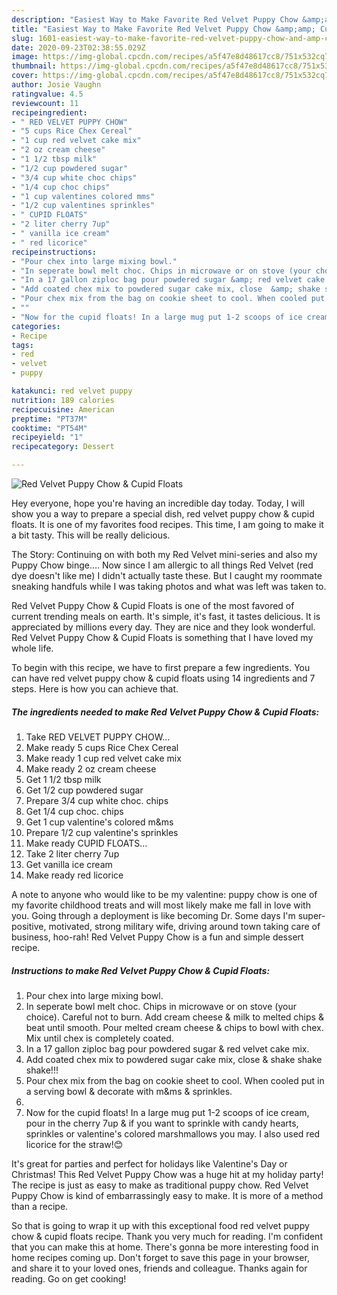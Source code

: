 ```yaml
---
description: "Easiest Way to Make Favorite Red Velvet Puppy Chow &amp;amp; Cupid Floats"
title: "Easiest Way to Make Favorite Red Velvet Puppy Chow &amp;amp; Cupid Floats"
slug: 1601-easiest-way-to-make-favorite-red-velvet-puppy-chow-and-amp-cupid-floats
date: 2020-09-23T02:38:55.029Z
image: https://img-global.cpcdn.com/recipes/a5f47e8d48617cc8/751x532cq70/red-velvet-puppy-chow-cupid-floats-recipe-main-photo.jpg
thumbnail: https://img-global.cpcdn.com/recipes/a5f47e8d48617cc8/751x532cq70/red-velvet-puppy-chow-cupid-floats-recipe-main-photo.jpg
cover: https://img-global.cpcdn.com/recipes/a5f47e8d48617cc8/751x532cq70/red-velvet-puppy-chow-cupid-floats-recipe-main-photo.jpg
author: Josie Vaughn
ratingvalue: 4.5
reviewcount: 11
recipeingredient:
- " RED VELVET PUPPY CHOW"
- "5 cups Rice Chex Cereal"
- "1 cup red velvet cake mix"
- "2 oz cream cheese"
- "1 1/2 tbsp milk"
- "1/2 cup powdered sugar"
- "3/4 cup white choc chips"
- "1/4 cup choc chips"
- "1 cup valentines colored mms"
- "1/2 cup valentines sprinkles"
- " CUPID FLOATS"
- "2 liter cherry 7up"
- " vanilla ice cream"
- " red licorice"
recipeinstructions:
- "Pour chex into large mixing bowl."
- "In seperate bowl melt choc. Chips in microwave or on stove (your choice). Careful not to burn. Add cream cheese &amp; milk to melted chips &amp; beat until smooth. Pour melted cream cheese &amp; chips to bowl with chex. Mix until chex is completely coated."
- "In a 17 gallon ziploc bag pour powdered sugar &amp; red velvet cake mix."
- "Add coated chex mix to powdered sugar cake mix, close  &amp; shake shake shake!!!"
- "Pour chex mix from the bag on cookie sheet to cool. When cooled put in a serving bowl &amp; decorate with m&amp;ms &amp; sprinkles."
- ""
- "Now for the cupid floats! In a large mug put 1-2 scoops of ice cream, pour in the cherry 7up &amp; if you want to sprinkle with candy hearts, sprinkles or valentine&#39;s colored marshmallows you may. I also used red licorice for the straw!😊"
categories:
- Recipe
tags:
- red
- velvet
- puppy

katakunci: red velvet puppy 
nutrition: 189 calories
recipecuisine: American
preptime: "PT37M"
cooktime: "PT54M"
recipeyield: "1"
recipecategory: Dessert

---
```



![Red Velvet Puppy Chow &amp; Cupid Floats](https://img-global.cpcdn.com/recipes/a5f47e8d48617cc8/751x532cq70/red-velvet-puppy-chow-cupid-floats-recipe-main-photo.jpg)

Hey everyone, hope you're having an incredible day today. Today, I will show you a way to prepare a special dish, red velvet puppy chow &amp; cupid floats. It is one of my favorites food recipes. This time, I am going to make it a bit tasty. This will be really delicious.

The Story: Continuing on with both my Red Velvet mini-series and also my Puppy Chow binge…. Now since I am allergic to all things Red Velvet (red dye doesn&#39;t like me) I didn&#39;t actually taste these. But I caught my roommate sneaking handfuls while I was taking photos and what was left was taken to.

Red Velvet Puppy Chow &amp; Cupid Floats is one of the most favored of current trending meals on earth. It's simple, it's fast, it tastes delicious. It is appreciated by millions every day. They are nice and they look wonderful. Red Velvet Puppy Chow &amp; Cupid Floats is something that I have loved my whole life.


To begin with this recipe, we have to first prepare a few ingredients. You can have red velvet puppy chow &amp; cupid floats using 14 ingredients and 7 steps. Here is how you can achieve that.

<!--inarticleads1-->

##### The ingredients needed to make Red Velvet Puppy Chow &amp; Cupid Floats:

1. Take  RED VELVET PUPPY CHOW...
1. Make ready 5 cups Rice Chex Cereal
1. Make ready 1 cup red velvet cake mix
1. Make ready 2 oz cream cheese
1. Get 1 1/2 tbsp milk
1. Get 1/2 cup powdered sugar
1. Prepare 3/4 cup white choc. chips
1. Get 1/4 cup choc. chips
1. Get 1 cup valentine&#39;s colored m&amp;ms
1. Prepare 1/2 cup valentine&#39;s sprinkles
1. Make ready  CUPID FLOATS...
1. Take 2 liter cherry 7up
1. Get  vanilla ice cream
1. Make ready  red licorice


A note to anyone who would like to be my valentine: puppy chow is one of my favorite childhood treats and will most likely make me fall in love with you. Going through a deployment is like becoming Dr. Some days I&#39;m super- positive, motivated, strong military wife, driving around town taking care of business, hoo-rah! Red Velvet Puppy Chow is a fun and simple dessert recipe. 

<!--inarticleads2-->

##### Instructions to make Red Velvet Puppy Chow &amp; Cupid Floats:

1. Pour chex into large mixing bowl.
1. In seperate bowl melt choc. Chips in microwave or on stove (your choice). Careful not to burn. Add cream cheese &amp; milk to melted chips &amp; beat until smooth. Pour melted cream cheese &amp; chips to bowl with chex. Mix until chex is completely coated.
1. In a 17 gallon ziploc bag pour powdered sugar &amp; red velvet cake mix.
1. Add coated chex mix to powdered sugar cake mix, close  &amp; shake shake shake!!!
1. Pour chex mix from the bag on cookie sheet to cool. When cooled put in a serving bowl &amp; decorate with m&amp;ms &amp; sprinkles.
1. 
1. Now for the cupid floats! In a large mug put 1-2 scoops of ice cream, pour in the cherry 7up &amp; if you want to sprinkle with candy hearts, sprinkles or valentine&#39;s colored marshmallows you may. I also used red licorice for the straw!😊


It&#39;s great for parties and perfect for holidays like Valentine&#39;s Day or Christmas! This Red Velvet Puppy Chow was a huge hit at my holiday party! The recipe is just as easy to make as traditional puppy chow. Red Velvet Puppy Chow is kind of embarrassingly easy to make. It is more of a method than a recipe. 

So that is going to wrap it up with this exceptional food red velvet puppy chow &amp; cupid floats recipe. Thank you very much for reading. I'm confident that you can make this at home. There's gonna be more interesting food in home recipes coming up. Don't forget to save this page in your browser, and share it to your loved ones, friends and colleague. Thanks again for reading. Go on get cooking!
